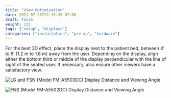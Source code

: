 ```yaml
---
title: "View Optimization"
date: 2021-07-25T22:15:33-07:00
draft: false
weight: 233
tags: ["setup", "displays"]
categories: ["installation", "pre-op", "hardware"]
---
```


For the best 3D effect, place the display next to the patient bed, between 4′ to 6′ (1.2 m to 1.8 m) away from the user. Depending on the display, align either the bottom third or middle of the display perpendicular with the line of sight of the seated user. If necessary, also ensure other viewers have a satisfactory view.

![LG and FSN (Model FM-A5503DC) Display Distance and Viewing Angle](/images/display_position_lg.svg)

![FNS (Model FM-A5502DC) Display Distance and Viewing Angle](/images/display_position_fsn.svg)
